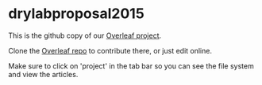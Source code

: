 # drylabproposal2015

This is the github copy of our [Overleaf project](https://www.overleaf.com/2677901dcgkqy).

Clone the [Overleaf repo](https://git.overleaf.com/2677901dcgkqy) to contribute there,
or just edit online.

Make sure to click on 'project' in the tab bar so you can see the file system and view 
the articles.
